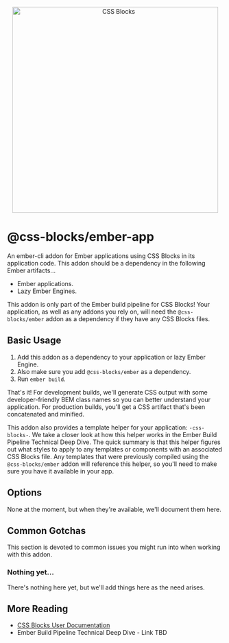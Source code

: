 <p align="center">
  <img alt="CSS Blocks" width="480px" src="http://css-blocks.com/static/media/wordmark-animated.012177e4.svg" />
</p>

# @css-blocks/ember-app

An ember-cli addon for Ember applications using CSS Blocks in its application code. This addon should be a dependency in the following Ember artifacts...

- Ember applications.
- Lazy Ember Engines.

This addon is only part of the Ember build pipeline for CSS Blocks! Your application, as well as any addons you rely on, will need the `@css-blocks/ember` addon as a dependency if they have any CSS Blocks files.

## Basic Usage

1. Add this addon as a dependency to your application or lazy Ember Engine.
2. Also make sure you add `@css-blocks/ember` as a dependency.
3. Run `ember build`.

That's it! For development builds, we'll generate CSS output with some developer-friendly BEM class names so you can better understand your application. For production builds, you'll get a CSS artifact that's been concatenated and minified.

This addon also provides a template helper for your application: `-css-blocks-`. We take a closer look at how this helper works in the Ember Build Pipeline Technical Deep Dive. The quick summary is that this helper figures out what styles to apply to any templates or components with an associated CSS Blocks file. Any templates that were previously compiled using the `@css-blocks/ember` addon will reference this helper, so you'll need to make sure you have it available in your app.

## Options

None at the moment, but when they're available, we'll document them here.

## Common Gotchas

This section is devoted to common issues you might run into when working with this addon.

### Nothing yet...

There's nothing here yet, but we'll add things here as the need arises.

## More Reading

- [CSS Blocks User Documentation](https://css-blocks.com/)
- Ember Build Pipeline Technical Deep Dive - Link TBD